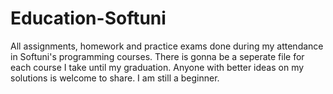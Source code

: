# Education-Softuni
All assignments, homework and practice exams done during my attendance in Softuni's programming courses. There is gonna be a seperate file for each course I take until my graduation. Anyone with better ideas on my solutions is welcome to share. I am still a beginner.

